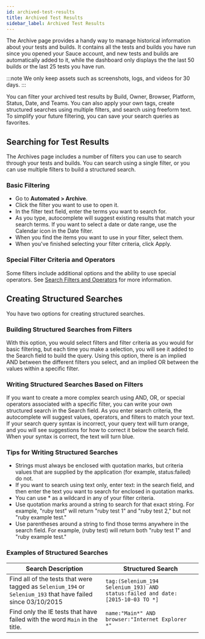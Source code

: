 ```yaml
---
id: archived-test-results
title: Archived Test Results
sidebar_label: Archived Test Results
---
```

The Archive page provides a handy way to manage historical information about your tests and builds. It contains all the tests and builds you have run since you opened your Sauce account, and new tests and builds are automatically added to it, while the dashboard only displays the the last 50 builds or the last 25 tests you have run.

:::note
We only keep assets such as screenshots, logs, and videos for 30 days.
:::

You can filter your archived test results by Build, Owner, Browser, Platform, Status, Date, and Teams. You can also apply your own tags, create structured searches using multiple filters, and search using freeform text. To simplify your future filtering, you can save your search queries as favorites.

## Searching for Test Results
The Archives page includes a number of filters you can use to search through your tests and builds. You can search using a single filter, or you can use multiple filters to build a structured search.

### Basic Filtering

* Go to **Automated > Archive**.
* Click the filter you want to use to open it.
* In the filter text field, enter the terms you want to search for.
* As you type, autocomplete will suggest existing results that match your search terms. If you want to select a date or date range, use the Calendar icon in the Date filter.
* When you find the items you want to use in your filter, select them.
* When you've finished selecting your filter criteria, click Apply.

### Special Filter Criteria and Operators

Some filters include additional options and the ability to use special operators. See [Search Filters and Operators](/test-results/managing-test-results#search-fields-and-operators) for more information.  

## Creating Structured Searches

You have two options for creating structured searches.

### Building Structured Searches from Filters

With this option, you would select filters and filter criteria as you would for basic filtering, but each time you make a selection, you will see it added to the Search field to build the query. Using this option, there is an implied AND between the different filters you select, and an implied OR between the values within a specific filter.

### Writing Structured Searches Based on Filters

If you want to create a more complex search using AND, OR, or special operators associated with a specific filter, you can write your own structured search in the Search field. As you enter search criteria, the autocomplete will suggest values, operators, and filters to match your text. If your search query syntax is incorrect, your query text will turn orange, and you will see suggestions for how to correct it below the search field. When your syntax is correct, the text will turn blue.

### Tips for Writing Structured Searches

* Strings must always be enclosed with quotation marks, but criteria values that are supplied by the application (for example, status:failed) do not.
* If you want to search using text only, enter text: in the search field, and then enter the text you want to search for enclosed in quotation marks.
* You can use * as a wildcard in any of your filter criteria.
* Use quotation marks around a string to search for that exact string. For example, "ruby test" will return "ruby test 1" and "ruby test 2," but not "ruby example test."
* Use parentheses around a string to find those terms anywhere in the search field. For example, (ruby test) will return both "ruby test 1" and "ruby example test."

### Examples of Structured Searches

| Search Description                                                                                                 | Structured Search                                                              |
|--------------------------------------------------------------------------------------------------------------------|--------------------------------------------------------------------------------|
| Find all of the tests that were tagged as   `Selenium_194`   or   `Selenium_193` that have failed since 03/10/2015 | `tag:(Selenium_194 Selenium_193) AND status:failed and date:[2015-10-03 TO *]` |
| Find only the IE tests that have failed with the word `Main` in the title.                                         | `name:"Main*" AND browser:"Internet Explorer *"`                               |
